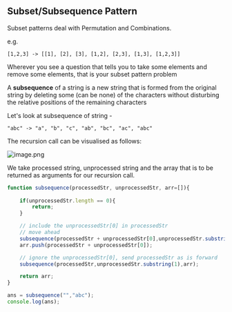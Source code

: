 ## Subset/Subsequence Pattern

Subset patterns deal with Permutation and Combinations.

e.g.

```
[1,2,3] -> [[1], [2], [3], [1,2], [2,3], [1,3], [1,2,3]]
```

Wherever you see a question that tells you to take some elements and remove some elements, that is your subset pattern problem

A **subsequence** of a string is a new string that is formed from the original string by deleting some (can be none) of the characters without disturbing the relative positions of the remaining characters

Let's look at subsequence of string - 

```
"abc" -> "a", "b", "c", "ab", "bc", "ac", "abc"
```

The recursion call can be visualised as follows:

![image.png](https://cdn.hashnode.com/res/hashnode/image/upload/v1645549847082/ytXC9T9_p.png)

We take processed string, unprocessed string and the array that is to be returned as arguments for our recursion call.

```javascript
function subsequence(processedStr, unprocessedStr, arr=[]){
    
    if(unprocessedStr.length == 0){
        return;
    }

    // include the unprocessedStr[0] in processedStr
    // move ahead
    subsequence(processedStr + unprocessedStr[0],unprocessedStr.substring(1),arr);
    arr.push(processedStr + unprocessedStr[0]);

    // ignore the unprocessedStr[0], send processedStr as is forward
    subsequence(processedStr,unprocessedStr.substring(1),arr);

    return arr;
}

ans = subsequence("","abc");
console.log(ans);

```
